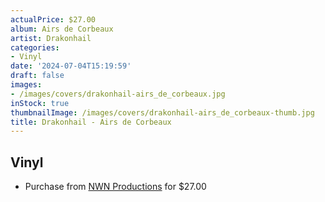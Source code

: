 ```yaml
---
actualPrice: $27.00
album: Airs de Corbeaux
artist: Drakonhail
categories:
- Vinyl
date: '2024-07-04T15:19:59'
draft: false
images:
- /images/covers/drakonhail-airs_de_corbeaux.jpg
inStock: true
thumbnailImage: /images/covers/drakonhail-airs_de_corbeaux-thumb.jpg
title: Drakonhail - Airs de Corbeaux
---
```


## Vinyl
* Purchase from [NWN Productions](http://shop.nwnprod.com/index.php?route=product/product&path=75&product_id=51745&sort=pd.name&order=ASC) for $27.00
